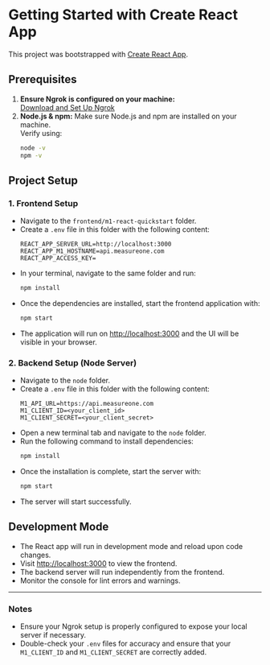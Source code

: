 
# Getting Started with Create React App

This project was bootstrapped with [Create React App](https://github.com/facebook/create-react-app).

## Prerequisites
1. **Ensure Ngrok is configured on your machine:**  
   [Download and Set Up Ngrok](https://ngrok.com/download)
2. **Node.js & npm:** Make sure Node.js and npm are installed on your machine.  
   Verify using:  
   ```bash
   node -v  
   npm -v
   ```

## Project Setup

### 1. Frontend Setup
- Navigate to the `frontend/m1-react-quickstart` folder.
- Create a `.env` file in this folder with the following content:
  ```env
  REACT_APP_SERVER_URL=http://localhost:3000
  REACT_APP_M1_HOSTNAME=api.measureone.com
  REACT_APP_ACCESS_KEY=
  ```
- In your terminal, navigate to the same folder and run:
  ```bash
  npm install
  ```
- Once the dependencies are installed, start the frontend application with:
  ```bash
  npm start
  ```
- The application will run on [http://localhost:3000](http://localhost:3000) and the UI will be visible in your browser.

### 2. Backend Setup (Node Server)
- Navigate to the `node` folder.
- Create a `.env` file in this folder with the following content:
  ```env
  M1_API_URL=https://api.measureone.com
  M1_CLIENT_ID=<your_client_id>
  M1_CLIENT_SECRET=<your_client_secret>
  ```
- Open a new terminal tab and navigate to the `node` folder.
- Run the following command to install dependencies:
  ```bash
  npm install
  ```
- Once the installation is complete, start the server with:
  ```bash
  npm start
  ```
- The server will start successfully.

## Development Mode
- The React app will run in development mode and reload upon code changes.
- Visit [http://localhost:3000](http://localhost:3000) to view the frontend.
- The backend server will run independently from the frontend.
- Monitor the console for lint errors and warnings.

---
### Notes
- Ensure your Ngrok setup is properly configured to expose your local server if necessary.
- Double-check your `.env` files for accuracy and ensure that your `M1_CLIENT_ID` and `M1_CLIENT_SECRET` are correctly added.


